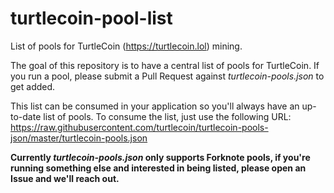 # turtlecoin-pool-list
List of pools for TurtleCoin (https://turtlecoin.lol) mining.

The goal of this repository is to have a central list of pools for TurtleCoin. If you run a pool, please submit a Pull Request against *turtlecoin-pools.json* to get added.

This list can be consumed in your application so you'll always have an up-to-date list of pools. To consume the list, just use the following URL: https://raw.githubusercontent.com/turtlecoin/turtlecoin-pools-json/master/turtlecoin-pools.json

**Currently *turtlecoin-pools.json* only supports Forknote pools, if you're running something else and interested in being listed, please open an Issue and we'll reach out.**

